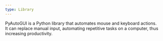 ```yaml
---
type: Library
---
```


PyAutoGUI is a Python library that automates mouse and keyboard actions. It can replace manual input, automating repetitive tasks on a computer, thus increasing productivity.